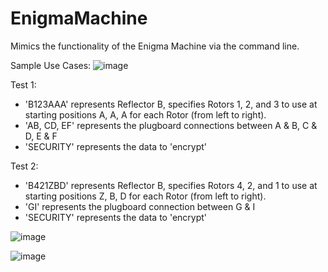 # EnigmaMachine

Mimics the functionality of the Enigma Machine via the command line.

Sample Use Cases:
![image](https://github.com/user-attachments/assets/df433ffc-5cf5-4818-8a9a-f4137f9e9441)

Test 1: 
- 'B123AAA' represents Reflector B, specifies Rotors 1, 2, and 3 to use at starting positions A, A, A for each Rotor (from left to right).
- 'AB, CD, EF' represents the plugboard connections between A & B, C & D, E & F
- 'SECURITY' represents the data to 'encrypt'

Test 2:
- 'B421ZBD' represents Reflector B, specifies Rotors 4, 2, and 1 to use at starting positions Z, B, D for each Rotor (from left to right).
- 'GI' represents the plugboard connection between G & I
- 'SECURITY' represents the data to 'encrypt'

![image](https://github.com/user-attachments/assets/03bd7e32-023a-4abc-9108-b11a5b69c353)


![image](https://github.com/user-attachments/assets/357717de-95be-4fb3-9869-57d81861bb9e)

